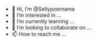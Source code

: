 - 👋 Hi, I’m @Sellypoernama
- 👀 I’m interested in ...
- 🌱 I’m currently learning ...
- 💞️ I’m looking to collaborate on ...
- 📫 How to reach me ...

<!---
Sellypoernama/Sellypoernama is a ✨ special ✨ repository because its `README.md` (this file) appears on your GitHub profile.
You can click the Preview link to take a look at your changes.
--->
